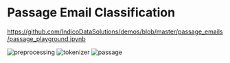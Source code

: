 **Passage Email Classification**
===================

https://github.com/IndicoDataSolutions/demos/blob/master/passage_emails/passage_playground.ipynb

![preprocessing](http://i.imgur.com/7Zk2n6g.png)
![tokenizer](http://i.imgur.com/z8o14la.png)
![passage](http://i.imgur.com/9yaGeuB.png)
